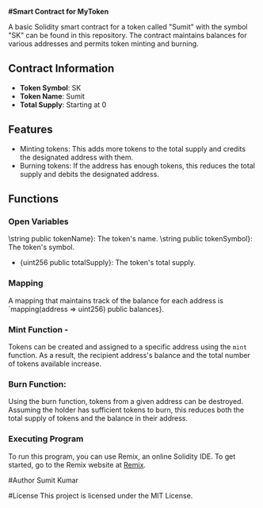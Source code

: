 **#Smart Contract for MyToken**

A basic Solidity smart contract for a token called "Sumit" with the symbol "SK" can be found in this repository. The contract maintains balances for various addresses and permits token minting and burning.

## Contract Information

- **Token Symbol**: SK 
- **Token Name**: Sumit
- **Total Supply**: Starting at 0

## Features

- Minting tokens: This adds more tokens to the total supply and credits the designated address with them.
- Burning tokens: If the address has enough tokens, this reduces the total supply and debits the designated address.

## Functions

### Open Variables

\string public tokenName}: The token's name.
\string public tokenSymbol}: The token's symbol.
- {uint256 public totalSupply}: The token's total supply.

### Mapping

A mapping that maintains track of the balance for each address is `mapping(address => uint256) public balances}.

### Mint Function - 

Tokens can be created and assigned to a specific address using the `mint` function. As a result, the recipient address's balance and the total number of tokens available increase.

### Burn Function: 

Using the burn function, tokens from a given address can be destroyed. Assuming the holder has sufficient tokens to burn, this reduces both the total supply of tokens and the balance in their address.

### Executing Program

To run this program, you can use Remix, an online Solidity IDE. To get started, go to the Remix website at [Remix](https://remix.ethereum.org/).

#Author
Sumit Kumar

#License
This project is licensed under the MIT License.


